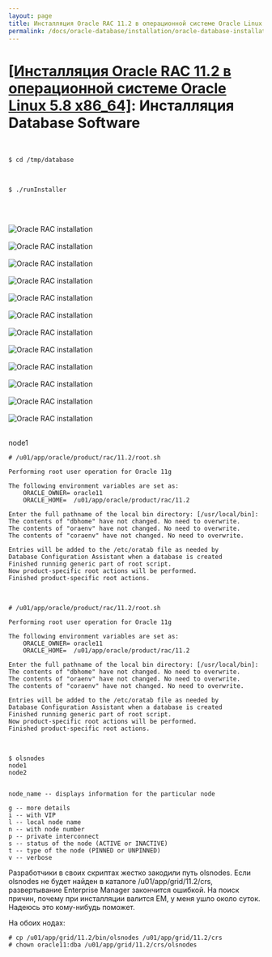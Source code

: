 ```yaml
---
layout: page
title: Инсталляция Oracle RAC 11.2 в операционной системе Oracle Linux 5.8 x86_64
permalink: /docs/oracle-database/installation/oracle-database-installation/distributed/rac/linux/5.8/oracle/11.2/oracle-database-software-installation/
---
```


# <a href="/docs/oracle-database/installation/oracle-database-installation/distributed/rac/linux/5.8/oracle/11.2/">[Инсталляция Oracle RAC 11.2 в операционной системе Oracle Linux 5.8 x86_64]</a>: Инсталляция Database Software


<br/>

	$ cd /tmp/database

<br/>

	$ ./runInstaller


<br/><br/>

<img src="http://img.oradba.net/img/oracle/database/rac/11.2/rac_database_software_installation_01.PNG" border="0" alt="Oracle RAC installation"><br/><br/>
<img src="http://img.oradba.net/img/oracle/database/rac/11.2/rac_database_software_installation_02.PNG" border="0" alt="Oracle RAC installation"><br/><br/>
<img src="http://img.oradba.net/img/oracle/database/rac/11.2/rac_database_software_installation_03.PNG" border="0" alt="Oracle RAC installation"><br/><br/>
<img src="http://img.oradba.net/img/oracle/database/rac/11.2/rac_database_software_installation_04.PNG" border="0" alt="Oracle RAC installation"><br/><br/>
<img src="http://img.oradba.net/img/oracle/database/rac/11.2/rac_database_software_installation_05.PNG" border="0" alt="Oracle RAC installation"><br/><br/>
<img src="http://img.oradba.net/img/oracle/database/rac/11.2/rac_database_software_installation_06.PNG" border="0" alt="Oracle RAC installation"><br/><br/>
<img src="http://img.oradba.net/img/oracle/database/rac/11.2/rac_database_software_installation_07.PNG" border="0" alt="Oracle RAC installation"><br/><br/>
<img src="http://img.oradba.net/img/oracle/database/rac/11.2/rac_database_software_installation_08.PNG" border="0" alt="Oracle RAC installation"><br/><br/>
<img src="http://img.oradba.net/img/oracle/database/rac/11.2/rac_database_software_installation_09.PNG" border="0" alt="Oracle RAC installation"><br/><br/>
<img src="http://img.oradba.net/img/oracle/database/rac/11.2/rac_database_software_installation_10.PNG" border="0" alt="Oracle RAC installation"><br/><br/>
<img src="http://img.oradba.net/img/oracle/database/rac/11.2/rac_database_software_installation_11.PNG" border="0" alt="Oracle RAC installation"><br/><br/>
<img src="http://img.oradba.net/img/oracle/database/rac/11.2/rac_database_software_installation_12.PNG" border="0" alt="Oracle RAC installation"><br/><br/>



node1

	# /u01/app/oracle/product/rac/11.2/root.sh

	Performing root user operation for Oracle 11g

	The following environment variables are set as:
	    ORACLE_OWNER= oracle11
	    ORACLE_HOME=  /u01/app/oracle/product/rac/11.2

	Enter the full pathname of the local bin directory: [/usr/local/bin]:
	The contents of "dbhome" have not changed. No need to overwrite.
	The contents of "oraenv" have not changed. No need to overwrite.
	The contents of "coraenv" have not changed. No need to overwrite.

	Entries will be added to the /etc/oratab file as needed by
	Database Configuration Assistant when a database is created
	Finished running generic part of root script.
	Now product-specific root actions will be performed.
	Finished product-specific root actions.


<br/>



	# /u01/app/oracle/product/rac/11.2/root.sh

	Performing root user operation for Oracle 11g

	The following environment variables are set as:
	    ORACLE_OWNER= oracle11
	    ORACLE_HOME=  /u01/app/oracle/product/rac/11.2

	Enter the full pathname of the local bin directory: [/usr/local/bin]:
	The contents of "dbhome" have not changed. No need to overwrite.
	The contents of "oraenv" have not changed. No need to overwrite.
	The contents of "coraenv" have not changed. No need to overwrite.

	Entries will be added to the /etc/oratab file as needed by
	Database Configuration Assistant when a database is created
	Finished running generic part of root script.
	Now product-specific root actions will be performed.
	Finished product-specific root actions.


<br/>

	$ olsnodes
	node1
	node2


	node_name -- displays information for the particular node

	g -- more details
	i -- with VIP
	l -- local node name
	n -- with node number
	p -- private interconnect
	s -- status of the node (ACTIVE or INACTIVE)
	t -- type of the node (PINNED or UNPINNED)
	v -- verbose

Разработчики в своих скриптах жестко закодили путь olsnodes.
Если olsnodes не будет найден в каталоге /u01/app/grid/11.2/crs, развертывание Enterprise Manager закончится ошибкой.
На поиск причин, почему при инсталляции валится EM, у меня ушло около суток. Надеюсь это кому-нибудь поможет.


На обоих нодах:

	# cp /u01/app/grid/11.2/bin/olsnodes /u01/app/grid/11.2/crs
	# chown oracle11:dba /u01/app/grid/11.2/crs/olsnodes
